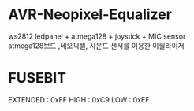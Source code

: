 # AVR-Neopixel-Equalizer
ws2812 ledpanel + atmega128 + joystick + MIC sensor<br>
atmega128보드 ,네오픽셀, 사운드 센서를 이용한 이퀄라이저

# FUSEBIT
EXTENDED : 0xFF
HIGH     : 0xC9
LOW      : 0xEF
